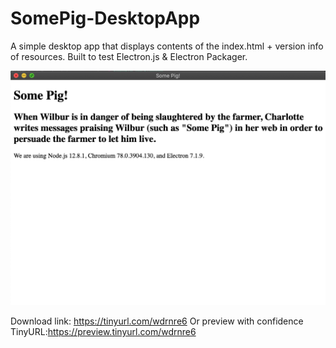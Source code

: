 # SomePig-DesktopApp

A simple desktop app that displays contents of the index.html + version info of resources. Built to test Electron.js & Electron Packager.

![Image of Some Pig!- about](https://github.com/miadugas/SomePig-DesktopApp/blob/master/contents.png)

Download link: https://tinyurl.com/wdrnre6
Or preview with confidence TinyURL:https://preview.tinyurl.com/wdrnre6


